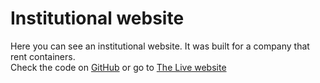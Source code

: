 # Institutional website

Here you can see an institutional website. It was built for a company that rent containers.  
Check the code on [GitHub](https://github.com/TasGuerciMaia/Show-case/tree/master/contbrasil) or go to [The Live website](https://www.contbrasilcontainers.com.br/)
